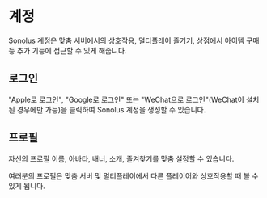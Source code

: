 # 계정

Sonolus 계정은 맞춤 서버에서의 상호작용, 멀티플레이 즐기기, 상점에서 아이템 구매 등 추가 기능에 접근할 수 있게 해줍니다.

## 로그인

"Apple로 로그인", "Google로 로그인" 또는 "WeChat으로 로그인"(WeChat이 설치된 경우에만 가능)을 클릭하여 Sonolus 계정을 생성할 수 있습니다.

## 프로필

자신의 프로필 이름, 아바타, 배너, 소개, 즐겨찾기를 맞춤 설정할 수 있습니다.

여러분의 프로필은 맞춤 서버 및 멀티플레이에서 다른 플레이어와 상호작용할 때 볼 수 있게 됩니다.
